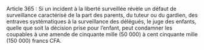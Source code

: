 Article 365 : Si un incident à la liberté surveillée révèle un défaut de surveillance caractérisé de la part des parents, du tuteur ou du gardien, des entraves systématiques à la surveillance des délégués, le juge des enfants, quelle que soit la décision prise pour l’enfant, peut condamner les coupables à une amende de cinquante mille (50 000) à cent cinquante mille (150 000) francs CFA.